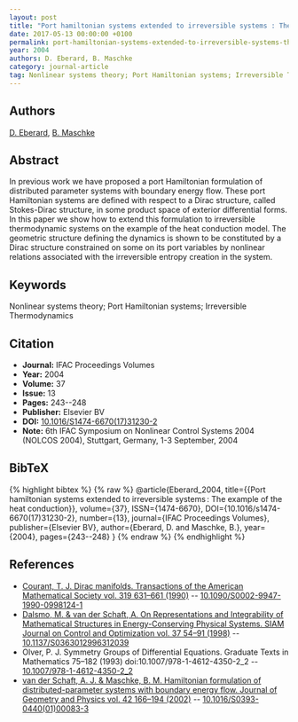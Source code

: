 ```yaml
---
layout: post
title: "Port hamiltonian systems extended to irreversible systems : The example of the heat conduction"
date: 2017-05-13 00:00:00 +0100
permalink: port-hamiltonian-systems-extended-to-irreversible-systems-the-example-of-the-heat-conduction
year: 2004
authors: D. Eberard, B. Maschke
category: journal-article
tag: Nonlinear systems theory; Port Hamiltonian systems; Irreversible Thermodynamics
---
```

 
## Authors
[D. Eberard](authors/damien-eberard), [B. Maschke](authors/bernhard-maschke)
 
## Abstract
In previous work we have proposed a port Hamiltonian formulation of distributed parameter systems with boundary energy flow. These port Hamiltonian systems are defined with respect to a Dirac structure, called Stokes-Dirac structure, in some product space of exterior differential forms. In this paper we show how to extend this formulation to irreversible thermodynamic systems on the example of the heat conduction model. The geometric structure defining the dynamics is shown to be constituted by a Dirac structure constrained on some on its port variables by nonlinear relations associated with the irreversible entropy creation in the system.
 
## Keywords
Nonlinear systems theory; Port Hamiltonian systems; Irreversible Thermodynamics
 
## Citation
- **Journal:** IFAC Proceedings Volumes
- **Year:** 2004
- **Volume:** 37
- **Issue:** 13
- **Pages:** 243--248
- **Publisher:** Elsevier BV
- **DOI:** [10.1016/S1474-6670(17)31230-2](https://doi.org/10.1016/S1474-6670(17)31230-2)
- **Note:** 6th IFAC Symposium on Nonlinear Control Systems 2004 (NOLCOS 2004), Stuttgart, Germany, 1-3 September, 2004
 
## BibTeX
{% highlight bibtex %}
{% raw %}
@article{Eberard_2004,
  title={{Port hamiltonian systems extended to irreversible systems : The example of the heat conduction}},
  volume={37},
  ISSN={1474-6670},
  DOI={10.1016/s1474-6670(17)31230-2},
  number={13},
  journal={IFAC Proceedings Volumes},
  publisher={Elsevier BV},
  author={Eberard, D. and Maschke, B.},
  year={2004},
  pages={243--248}
}
{% endraw %}
{% endhighlight %}
 
## References
- [Courant, T. J. Dirac manifolds. Transactions of the American Mathematical Society vol. 319 631–661 (1990)](dirac-manifolds) -- [10.1090/S0002-9947-1990-0998124-1](https://doi.org/10.1090/S0002-9947-1990-0998124-1)
- [Dalsmo, M. & van der Schaft, A. On Representations and Integrability of Mathematical Structures in Energy-Conserving Physical Systems. SIAM Journal on Control and Optimization vol. 37 54–91 (1998)](on-representations-and-integrability-of-mathematical-structures-in-energy-conserving-physical-systems) -- [10.1137/S0363012996312039](https://doi.org/10.1137/S0363012996312039)
- Olver, P. J. Symmetry Groups of Differential Equations. Graduate Texts in Mathematics 75–182 (1993) doi:10.1007/978-1-4612-4350-2_2 -- [10.1007/978-1-4612-4350-2_2](https://doi.org/10.1007/978-1-4612-4350-2_2)
- [van der Schaft, A. J. & Maschke, B. M. Hamiltonian formulation of distributed-parameter systems with boundary energy flow. Journal of Geometry and Physics vol. 42 166–194 (2002)](hamiltonian-formulation-of-distributed-parameter-systems-with-boundary-energy-flow) -- [10.1016/S0393-0440(01)00083-3](https://doi.org/10.1016/S0393-0440(01)00083-3)

